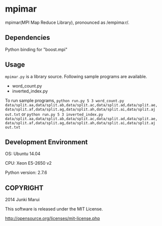 mpimar
======
mpimar(MPI Map Reduce Library), pronounced as /empima:r/.

Dependencies
------
Python binding for "boost.mpi"

Usage
------
`mpimar.py` is a library source. Following sample programs are available.
* word_count.py
* inverted_index.py

To run sample programs, 
`python run.py 5 3 word_count.py data/split.aa,data/split.ab,data/split.ac,data/split.ad,data/split.ae,data/split.af,data/split.ag,data/split.ah,data/split.ai,data/split.aj out.txt`
or
`python run.py 5 3 inverted_index.py data/split.aa,data/split.ab,data/split.ac,data/split.ad,data/split.ae,data/split.af,data/split.ag,data/split.ah,data/split.ai,data/split.aj out.txt`

Development Environment
-----------
OS: Ubuntu 14.04

CPU: Xeon E5-2650 v2

Python version: 2.7.6

COPYRIGHT
-----------
2014 Junki Marui

This software is released under the MIT License.

http://opensource.org/licenses/mit-license.php 
